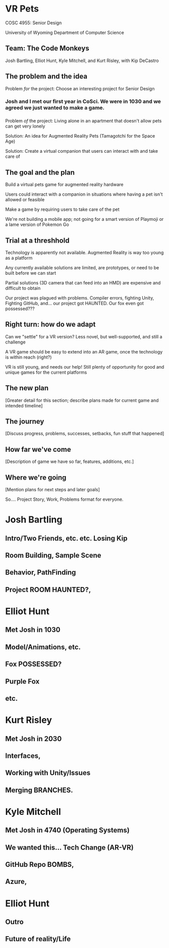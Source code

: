 # VR Pets

COSC 4955: Senior Design

University of Wyoming Department of Computer Science

## Team: The Code Monkeys

Josh Bartling, Elliot Hunt, Kyle Mitchell, and Kurt Risley, with Kip DeCastro

## The problem and the idea

Problem *for* the project: Choose an interesting project for Senior Design
### Josh and I met our first year in CoSci. We were in 1030 and we agreed we just wanted to make a game.
### 

Problem *of* the project: Living alone in an apartment that doesn't allow pets can get very lonely

Solution: An idea for Augmented Reality Pets (Tamagotchi for the Space Age)

Solution: Create a virtual companion that users can interact with and take care of

## The goal and the plan

Build a virtual pets game for augmented reality hardware

Users could interact with a companion in situations where having a pet isn't allowed or feasible

Make a game by requiring users to take care of the pet

We're not building a mobile app; not going for a smart version of Playmoji or a lame version of Pokemon Go

## Trial at a threshhold

Technology is apparently not available. Augmented Reality is way too young as a platform

Any currently available solutions are limited, are prototypes, or need to be built before we can start

Partial solutions (3D camera that can feed into an HMD) are expensive and difficult to obtain

Our project was plagued with problems. Compiler errors, fighting Unity, Fighting GitHub, and... our project got HAUNTED. Our fox even got possessed???

## Right turn: how do we adapt

Can we "settle" for a VR version? Less novel, but well-supported, and still a challenge

A VR game should be easy to extend into an AR game, once the technology is within reach (right?)

VR is still young, and needs our help! Still plenty of opportunity for good and unique games for the current platforms

## The new plan

[Greater detail for this section; describe plans made for current game and intended timeline]

## The journey

[Discuss progress, problems, successes, setbacks, fun stuff that happened]

## How far we've come

[Description of game we have so far, features, additions, etc.]

## Where we're going

[Mention plans for next steps and later goals]



So.... Project Story, Work, Problems format for everyone.

# Josh Bartling
## Intro/Two Friends, etc. etc. Losing Kip
## Room Building, Sample Scene
## Behavior, PathFinding
## Project ROOM HAUNTED?,
# Elliot Hunt
## Met Josh in 1030
## Model/Animations, etc.
## Fox POSSESSED?
## Purple Fox
## etc.
# Kurt Risley
## Met Josh in 2030
## Interfaces, 
## Working with Unity/Issues
## Merging BRANCHES.
# Kyle Mitchell
## Met Josh in 4740 (Operating Systems)
## We wanted this... Tech Change (AR-VR)
## GitHub Repo BOMBS, 
## Azure, 
# Elliot Hunt
## Outro
## Future of reality/Life
